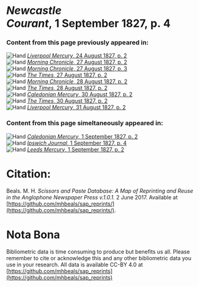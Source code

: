 # *Newcastle Courant*, 1 September 1827, p. 4  
  
### Content from this page previously appeared in:  
![Hand](http://scissorsandpaste.net/wp-content/uploads/2017/06/smallhandpointer.png) [*Liverpool Mercury*, 24 August 1827, p. 2](https://mhbeals.github.io/sap_html/Liverpool-Mercury/Liverpool-Mercury-24-August-1827-p-2)  
![Hand](http://scissorsandpaste.net/wp-content/uploads/2017/06/smallhandpointer.png) [*Morning Chronicle*, 27 August 1827, p. 2](https://mhbeals.github.io/sap_html/Morning-Chronicle/Morning-Chronicle-27-August-1827-p-2)  
![Hand](http://scissorsandpaste.net/wp-content/uploads/2017/06/smallhandpointer.png) [*Morning Chronicle*, 27 August 1827, p. 3](https://mhbeals.github.io/sap_html/Morning-Chronicle/Morning-Chronicle-27-August-1827-p-3)  
![Hand](http://scissorsandpaste.net/wp-content/uploads/2017/06/smallhandpointer.png) [*The Times*, 27 August 1827, p. 2](https://mhbeals.github.io/sap_html/The-Times/The-Times-27-August-1827-p-2)  
![Hand](http://scissorsandpaste.net/wp-content/uploads/2017/06/smallhandpointer.png) [*Morning Chronicle*, 28 August 1827, p. 2](https://mhbeals.github.io/sap_html/Morning-Chronicle/Morning-Chronicle-28-August-1827-p-2)  
![Hand](http://scissorsandpaste.net/wp-content/uploads/2017/06/smallhandpointer.png) [*The Times*, 28 August 1827, p. 2](https://mhbeals.github.io/sap_html/The-Times/The-Times-28-August-1827-p-2)  
![Hand](http://scissorsandpaste.net/wp-content/uploads/2017/06/smallhandpointer.png) [*Caledonian Mercury*, 30 August 1827, p. 2](https://mhbeals.github.io/sap_html/Caledonian-Mercury/Caledonian-Mercury-30-August-1827-p-2)  
![Hand](http://scissorsandpaste.net/wp-content/uploads/2017/06/smallhandpointer.png) [*The Times*, 30 August 1827, p. 2](https://mhbeals.github.io/sap_html/The-Times/The-Times-30-August-1827-p-2)  
![Hand](http://scissorsandpaste.net/wp-content/uploads/2017/06/smallhandpointer.png) [*Liverpool Mercury*, 31 August 1827, p. 2](https://mhbeals.github.io/sap_html/Liverpool-Mercury/Liverpool-Mercury-31-August-1827-p-2)  
  
### Content from this page simeltaneously appeared in:  
![Hand](http://scissorsandpaste.net/wp-content/uploads/2017/06/smallhandpointer.png) [*Caledonian Mercury*, 1 September 1827, p. 2](https://mhbeals.github.io/sap_html/Caledonian-Mercury/Caledonian-Mercury-1-September-1827-p-2)  
![Hand](http://scissorsandpaste.net/wp-content/uploads/2017/06/smallhandpointer.png) [*Ipswich Journal*, 1 September 1827, p. 4](https://mhbeals.github.io/sap_html/Ipswich-Journal/Ipswich-Journal-1-September-1827-p-4)  
![Hand](http://scissorsandpaste.net/wp-content/uploads/2017/06/smallhandpointer.png) [*Leeds Mercury*, 1 September 1827, p. 2](https://mhbeals.github.io/sap_html/Leeds-Mercury/Leeds-Mercury-1-September-1827-p-2)  


# Citation: 

Beals. M. H. *Scissors and Paste Database: A Map of Reprinting and Reuse in the Anglophone Newspaper Press v.1.0.1.* 2 June 2017. Available at [https://github.com/mhbeals/sap_reprints/](https://github.com/mhbeals/sap_reprints/). 

# Nota Bona

Bibliometric data is time consuming to produce but benefits us all. Please remember to cite or acknowledge this and any other bibliometric data you use in your research. All data is available CC-BY 4.0 at [https://github.com/mhbeals/sap_reprints](https://github.com/mhbeals/sap_reprints)
